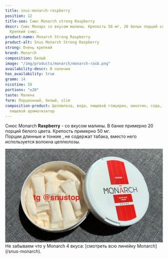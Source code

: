 ```yaml
---
title: snus-monarch-raspberry
position: 12
title-seo: Снюс Monarch strong Raspberry
descr: Снюс Монарх со вкусом малины. Крепость 50 мг, 20 белых порций слим формата.
  Крепкий снюс.
product-name: Monarch Strong Raspberry
product-alt: Snus Monarch Strong Raspberry
strong: Очень крепкий
brand: Monarch
composition: Белый
image: "/img/products/monarch/monarch-rasb.png"
availability-descr: В наличии
has_availability: true
gramm: 14
nicotine: 50
portions: "±20"
taste: Малина
form: Порционный, белый, slim
composition-product: Целлюлоза, вода, пищевой глицерин, никотин, сода, карбонат натрия,
  пищевой ароматизатор
---
```


Снюс Monarch <b>Raspberry</b> - со вкусом малины. В банке примерно 20 порций белого цвета. Крепость примерно 50 мг.<br>
Порции длинные и тонкие , не содержат табака, вместо него используется волокна целлюлозы.
<div class="mb-3">
<img class="img-fluid" src="/img/products/monarch/monarch-rasb-open.JPG" alt="Снюс Монарх со вкусом Малины">
</div>
Не забываем что у Monarch 4 вкуса: [смотреть всю линейку Monarch](/snus-monarch).